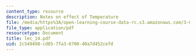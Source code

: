 ```yaml
---
content_type: resource
description: Notes on effect of Temperature
file: /media/https%3A/open-learning-course-data-rc.s3.amazonaws.com/3-064-polymer-engineering-fall-2003/2c549498cd857fa3670040a7d452cefd_lec_14.pdf
file_type: application/pdf
resourcetype: Document
title: lec_14.pdf
uid: 2c549498-cd85-7fa3-6700-40a7d452cefd
---
```

